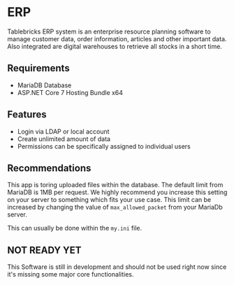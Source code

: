 # ERP
Tablebricks ERP system is an enterprise resource planning software to manage customer data, order information, articles and other important data. Also integrated are digital warehouses to retrieve all stocks in a short time.

## Requirements
* MariaDB Database
* ASP.NET Core 7 Hosting Bundle x64

## Features
* Login via LDAP or local account
* Create unlimited amount of data
* Permissions can be specifically assigned to individual users

## Recommendations
This app is toring uploaded files within the database. The default limit from MariaDB is 1MB per request. We highly recommend you increase this setting on your server to something which fits your use case. This limit can be increased by changing the value of `max_allowed_packet` from your MariaDb server.

This can usually be done within the `my.ini` file.


## NOT READY YET
This Software is still in development and should not be used right now since it's missing some major core functionalities.
